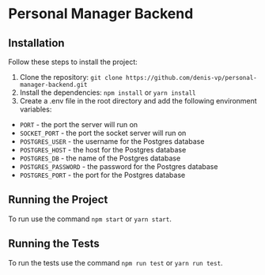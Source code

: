 # Personal Manager Backend

## Installation

Follow these steps to install the project:

1. Clone the repository: `git clone https://github.com/denis-vp/personal-manager-backend.git`
2. Install the dependencies: `npm install` or `yarn install`
3. Create a .env file in the root directory and add the following environment variables:
  - `PORT` - the port the server will run on
  - `SOCKET_PORT` - the port the socket server will run on
  - `POSTGRES_USER` - the username for the Postgres database
  - `POSTGRES_HOST` - the host for the Postgres database
  - `POSTGRES_DB` - the name of the Postgres database
  - `POSTGRES_PASSWORD` - the password for the Postgres database
  - `POSTGRES_PORT` - the port for the Postgres database

## Running the Project

To run use the command `npm start` or `yarn start`.

## Running the Tests

To run the tests use the command `npm run test` or `yarn run test`.
